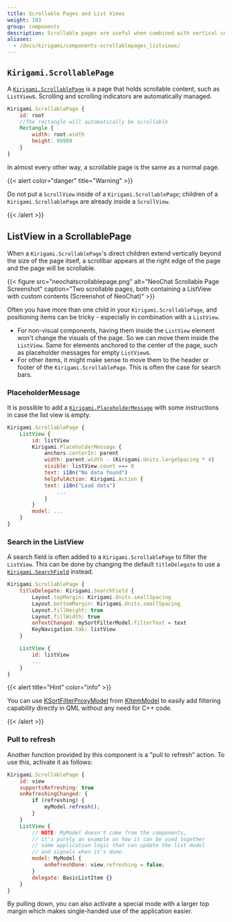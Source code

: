 ```yaml
---
title: Scrollable Pages and List Views
weight: 103
group: components
description: Scrollable pages are useful when combined with vertical components or dynamic components such as List Views.
aliases:
  - /docs/kirigami/components-scrollablepages_listviews/
---
```


## `Kirigami.ScrollablePage`

A [`Kirigami.ScrollablePage`](docs:kirigami2;ScrollablePage)
is a page that holds scrollable content, such as `ListView`s. Scrolling and scrolling indicators are
automatically managed.

```qml
Kirigami.ScrollablePage {
    id: root
    //The rectangle will automatically be scrollable
    Rectangle {
        width: root.width
        height: 99999
    }
}
```

In almost every other way, a scrollable page is the same as a normal page.

{{< alert color="danger" title="Warning" >}}

Do not put a `ScrollView` inside of a `Kirigami.ScrollablePage`; children of a
`Kirigami.ScrollablePage` are already inside a `ScrollView`.

{{< /alert >}}

## ListView in a ScrollablePage

When a `Kirigami.ScrollablePage`'s direct children extend vertically beyond the size of the
page itself, a scrollbar appears at the right edge of the page and the page
will be scrollable.

{{< figure src="neochatscrollablepage.png" alt="NeoChat Scrollable Page Screenshot"
    caption="Two scrollable pages, both containing a ListView with custom contents (Screenshot of NeoChat)" >}}

Often you have more than one child in your `Kirigami.ScrollablePage`, and positioning items
can be tricky - especially in combination with a `ListView`.

* For non-visual components, having them inside the `ListView` element won't change
  the visuals of the page. So we can move them inside the `ListView`. Same for 
  elements anchored to the center of the page, such as placeholder messages for
  empty `ListView`s. 
* For other items, it might make sense to move them to the header or footer
  of the `Kirigami.ScrollablePage`. This is often the case for search bars.

### PlaceholderMessage

It is possible to add a [`Kirigami.PlaceholderMessage`](docs:kirigami2;PlaceholderMessage)
with some instructions in case the list view is empty. 

```qml
Kirigami.ScrollablePage {
    ListView {
        id: listView
        Kirigami.PlaceholderMessage {
            anchors.centerIn: parent
            width: parent.width - (Kirigami.Units.largeSpacing * 4)
            visible: listView.count === 0
            text: i18n("No data found")
            helpfulAction: Kirigami.Action {
	        text: i18n("Load data")
                ...
            }
        }
        model: ...
    }
}
```

### Search in the ListView

A search field is often added to a `Kirigami.ScrollablePage` to filter the `ListView`.
This can be done by changing the default `titleDelegate` to use a 
[`Kirigami.SearchField`](docs:kirigami2;SearchField) instead.

```qml
Kirigami.ScrollablePage {
    titleDelegate: Kirigami.SearchField {
        Layout.topMargin: Kirigami.Units.smallSpacing
        Layout.bottomMargin: Kirigami.Units.smallSpacing
        Layout.fillHeight: true
        Layout.fillWidth: true
        onTextChanged: mySortFilterModel.filterText = text
        KeyNavigation.tab: listView
    }

    ListView {
        id: listView
        ...
    }
}
```

{{< alert title="Hint" color="info" >}}

You can use [KSortFilterProxyModel](docs:kitemmodels;SortFilterModel) from
[KItemModel](https://api.kde.org/frameworks/kitemmodels/html/) to easily add
filtering capability directly in QML without any need for C++ code.

{{< /alert >}}

### Pull to refresh

Another function provided by this component is a "pull to refresh" action.
To use this, activate it as follows:

```qml
Kirigami.ScrollablePage {
    id: view
    supportsRefreshing: true
    onRefreshingChanged: {
        if (refreshing) {
            myModel.refresh();
        }
    }
    ListView {
        // NOTE: MyModel doesn't come from the components,
        // it's purely an example on how it can be used together
        // some application logic that can update the list model
        // and signals when it's done.
        model: MyModel {
            onRefreshDone: view.refreshing = false;
        }
        delegate: BasicListItem {}
    }
}
```

By pulling down, you can also activate a special mode with a larger top margin which
makes single-handed use of the application easier.
